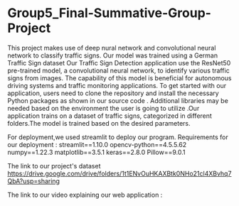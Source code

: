 # Group5_Final-Summative-Group-Project
This project makes use of deep nural network and convolutional neural network to classify traffic signs.
Our model was trained using a German Traffic Sign dataset
Our Traffic Sign Detection application use the ResNet50 pre-trained model, a convolutional neural network, to identify various traffic signs from images.
 The capability of this model is beneficial for autonomous driving systems and traffic monitoring applications.
 To get started with our application, users need to clone the repository and install the necessary Python packages as shown in our source code . Additional libraries may be needed based on the environment the user is going to utilize .Our application trains on a dataset of traffic signs, categorized in different folders.The model is trained based on the desired parameters.

For deployment,we used streamlit to deploy our program.
Requirements for our deployment :
streamlit==1.10.0
opencv-python==4.5.5.62
numpy==1.22.3
matplotlib==3.5.1
keras==2.8.0
Pillow==9.0.1






The link to our project's dataset 
https://drive.google.com/drive/folders/1t1ENvOuHKAXBtk0NHo21cl4XBvhq7QbA?usp=sharing

The link to our video explaining our web application :


